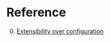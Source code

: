 # Reference

0. [Extensibility over configuration](https://www.gertgoeman.com/posts/extensibility-over-configuration/)

